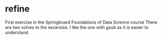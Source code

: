 # refine
First exercise in the Springboard Foundations of Data Science course
There are two solves to the excersise. I like the one with gsub as it is easier to understand.
